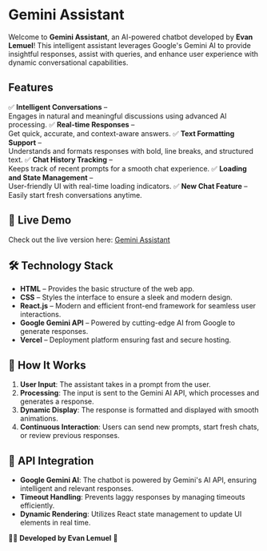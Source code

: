 # Gemini Assistant 

Welcome to **Gemini Assistant**, an AI-powered chatbot developed by **Evan Lemuel**! This intelligent assistant leverages Google's Gemini AI to provide insightful responses, assist with queries, and enhance user experience with dynamic conversational capabilities.

##  Features

✅ **Intelligent Conversations** –     
Engages in natural and meaningful discussions using advanced AI processing.
✅ **Real-time Responses** –      
Get quick, accurate, and context-aware answers.
✅ **Text Formatting Support** –      
Understands and formats responses with bold, line breaks, and structured text.
✅ **Chat History Tracking** –    
Keeps track of recent prompts for a smooth chat experience.
✅ **Loading and State Management** –     
User-friendly UI with real-time loading indicators.
✅ **New Chat Feature** – Easily start fresh conversations anytime.

## 🔗 Live Demo
Check out the live version here: [Gemini Assistant](https://gemini-evan-lemuels-projects.vercel.app)

## 🛠️ Technology Stack
- **HTML** – Provides the basic structure of the web app.
- **CSS** – Styles the interface to ensure a sleek and modern design.
- **React.js** – Modern and efficient front-end framework for seamless user interactions.
- **Google Gemini API** – Powered by cutting-edge AI from Google to generate responses.
- **Vercel** – Deployment platform ensuring fast and secure hosting.

## 🚀 How It Works
1. **User Input**: The assistant takes in a prompt from the user.
2. **Processing**: The input is sent to the Gemini AI API, which processes and generates a response.
3. **Dynamic Display**: The response is formatted and displayed with smooth animations.
4. **Continuous Interaction**: Users can send new prompts, start fresh chats, or review previous responses.

## 🔧 API Integration
- **Google Gemini AI**: The chatbot is powered by Gemini's AI API, ensuring intelligent and relevant responses.
- **Timeout Handling**: Prevents laggy responses by managing timeouts efficiently.
- **Dynamic Rendering**: Utilizes React state management to update UI elements in real time.



👨‍💻 **Developed by Evan Lemuel** 🚀

